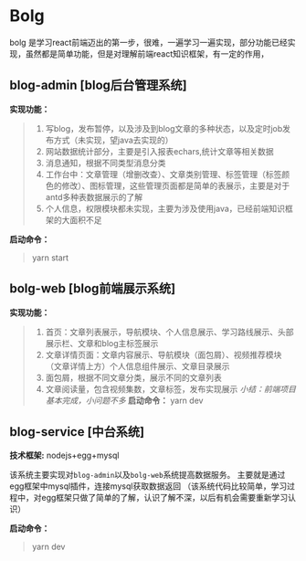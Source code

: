 # Bolg
bolg 是学习react前端迈出的第一步，很难，一遍学习一遍实现，部分功能已经实现，虽然都是简单功能，但是对理解前端react知识框架，有一定的作用，

## blog-admin [blog后台管理系统]
 **实现功能：**
 > 1. 写blog，发布暂停，以及涉及到blog文章的多种状态，以及定时job发布方式（未实现，望java去实现的）
 > 2. 网站数据统计部分，主要是引入报表echars,统计文章等相关数据
 > 3. 消息通知，根据不同类型消息分类
 > 4. 工作台中：文章管理（增删改查）、文章类别管理、标签管理（标签颜色的修改）、图标管理，这些管理页面都是简单的表展示，主要是对于antd多种表数据展示的了解
 > 5. 个人信息，权限模块都未实现，主要为涉及使用java，已经前端知识框架的大面积不足
 
 **启动命令：**
 > yarn start 

## bolg-web [blog前端展示系统]
**实现功能：**
> 1. 首页：文章列表展示，导航模块、个人信息展示、学习路线展示、头部展示栏、文章和blog主标签展示
> 2. 文章详情页面：文章内容展示、导航模块（面包屑）、视频推荐模块（文章详情上方）个人信息组件展示、文章目录展示
> 3. 面包屑，根据不同文章分类，展示不同的文章列表
> 4. 文章阅读量，包含视频集数，文章标签，发布实现展示
_小结：前端项目基本完成，小问题不多_
**启动命令：**
> yarn dev 

## blog-service [中台系统]
**技术框架:** nodejs+egg+mysql

该系统主要实现对`blog-admin`以及`bolg-web`系统提高数据服务。
主要就是通过egg框架中mysql插件，连接mysql获取数据返回
（该系统代码比较简单，学习过程中，对egg框架只做了简单的了解，认识了解不深，以后有机会需要重新学习认识）

**启动命令：**
> yarn dev 
